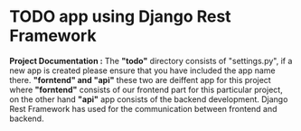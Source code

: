 # TODO app using Django Rest Framework

**Project Documentation :** The **"todo"** directory consists of "settings.py", if a new app is created please ensure that you have included the app name there. **"forntend" and "api"** these two are deiffent app for this project where **"forntend"** consists of our frontend part for this particular project, on the other hand **"api"** app consists of the backend development. Django Rest Framework has used for the communication between frontend and backend.